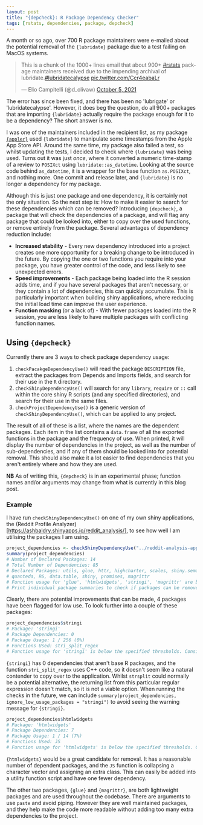 ```yaml
---
layout: post
title: "{depcheck}: R Package Dependency Checker"
tags: [rstats, dependencies, package, depcheck]
---
```


A month or so ago, over 700 R package maintainers were e-mailed about the potential removal of the `{lubridate}` package due to a test failing on MacOS systems. 

<blockquote class="twitter-tweet"><p lang="en" dir="ltr">This is a chunk of the 1000+ lines email that about 900+ <a href="https://twitter.com/hashtag/rstats?src=hash&amp;ref_src=twsrc%5Etfw">#rstats</a> package maintainers received due to the impending archival of lubridate.<a href="https://twitter.com/hashtag/lubridatecalypse?src=hash&amp;ref_src=twsrc%5Etfw">#lubridatecalypse</a> <a href="https://t.co/Ccr4eabaLr">pic.twitter.com/Ccr4eabaLr</a></p>&mdash; Elio Campitelli (@d_olivaw) <a href="https://twitter.com/d_olivaw/status/1445440819285176320?ref_src=twsrc%5Etfw">October 5, 2021</a></blockquote> <script async src="https://platform.twitter.com/widgets.js" charset="utf-8"></script>

The error has since been fixed, and there has been no 'lubrigate' or 'lubridatecalypse'. However, it does beg the question, do all 900+ packages that are importing `{lubridate}` actually require the package enough for it to be a dependency? The short answer is no.

I was one of the maintainers included in the recipient list, as my package [`{appler}`](https://github.com/ashbaldry/appler) used `{lubridate}` to manipulate some timestamps from the Apple App Store API. Around the same time, my package also failed a test, so whilst updating the tests, I decided to check where `{lubridate}` was being used. Turns out it was just *once*, where it converted a numeric time-stamp of a review to `POSIXct` using `lubridate::as_datetime`. Looking at the source code behind `as_datetime`, it is a wrapper for the base function `as.POSIXct`, and nothing more. One commit and release later, and `{lubridate}` is no longer a dependency for my package. 

Although this is just one package and one dependency, it is certainly not the only situation. So the next step is: How to make it easier to search for these dependencies which can be removed? Introducing `{depcheck}`, a package that will check the dependencies of a package, and will flag any package that could be looked into, either to copy over the used functions, or remove entirely from the package. Several advantages of dependency reduction include:

- **Increased stability** - Every new dependency introduced into a project creates one more opportunity for a breaking change to be introduced in the future. By copying the one or two functions you require into your package, you have greater control of the code, and less likely to see unexpected errors.
- **Speed improvements** - Each package being loaded into the R session adds time, and if you have several packages that aren't necessary, or they contain a lot of dependencies, this can quickly accumulate. This is particularly important when building shiny applications, where reducing the initial load time can improve the user experience.
- **Function masking** (or a lack of) - With fewer packages loaded into the R session, you are less likely to have multiple packages with conflicting function names.

## Using `{depcheck}`

Currently there are 3 ways to check package dependency usage:

1. `checkPacakgeDependencyUse()` will read the package `DESCRIPTION` file, extract the packages from Depends and Imports fields, and search for their use in the `R` directory.
2. `checkShinyDependencyUse()` will search for any `library`, `require` or `::` call within the core shiny R scripts (and any specified directories), and search for their use in the same files.
3. `checkProjectDependencyUse()` is a generic version of `checkShinyDependencyUse()`, which can be applied to any project.

The result of all of these is a list, where the names are the dependent packages. Each item in the list contains a `data.frame` of all the exported functions in the package and the frequency of use. When printed, it will display the number of dependencies in the project, as well as the number of sub-dependencies, and if any of them should be looked into for potential removal. This should also make it a lot easier to find dependencies that you aren't entirely where and how they are used.

**NB** As of writing this, `{depcheck}` is in an experimental phase; function names and/or arguments may change from what is currently in this blog post.

### Example

I have run `checkShinyDependencyUse()` on one of my own shiny applications, the (Reddit Profile Analyzer)[https://ashbaldry.shinyapps.io/reddit_analysis/], to see how well I am utilising the packages I am using.

```r
project_dependencies <- checkShinyDependencyUse("../reddit-analysis-app") # ashbaldry/reddit-analysis-app
summary(project_dependencies)
# Number of Declared Packages: 14
# Total Number of Dependencies: 85
# Declared Packages: utils, glue, httr, highcharter, scales, shiny.semantic, htmlwidgets, stringi, 
# quanteda, R6, data.table, shiny, promises, magrittr
# Function usage for 'glue', 'htmlwidgets', 'stringi', 'magrittr' are below the specified thresholds. 
# Print individual package summaries to check if packages can be removed
```

Clearly, there are potential improvements that can be made, 4 packages have been flagged for low use. To look further into a couple of these packages:

```r
project_dependencies$stringi
# Package: 'stringi'
# Package Dependencies: 0
# Package Usage: 1 / 256 (0%)
# Functions Used: stri_split_regex
# Function usage for 'stringi' is below the specified thresholds. Consider copying used function to reduce dependencies
```

`{stringi}` has 0 dependencies that aren't base R packages, and the function `stri_split_regex` uses C++ code, so it doesn't seem like a natural contender to copy over to the application. Whilst `strsplit` could normally be a potential alternative, the returning list from this particular regular expression doesn't match, so it is not a viable option. When running the checks in the future, we can include `summary(project_dependencies, ignore_low_usage_packages = "stringi")` to avoid seeing the warning message for `{stringi}`.

```r
project_dependencies$htmlwidgets
# Package: 'htmlwidgets'
# Package Dependencies: 7
# Package Usage: 1 / 14 (7%)
# Functions Used: JS
# Function usage for 'htmlwidgets' is below the specified thresholds. Consider copying used function to reduce dependencies
```

`{htmlwidgets}` would be a great candidate for removal. It has a reasonable number of dependent packages, and the `JS` function is collapsing a character vector and assigning an extra class. This can easily be added into a utility function script and have one fewer dependency.

The other two packages, `{glue}` and `{magrittr}`, are both lightweight packages and are used throughout the codebase. There are arguments to use `paste` and avoid piping. However they are well maintained packages, and they help make the code more readable without adding too many extra dependencies to the project.


